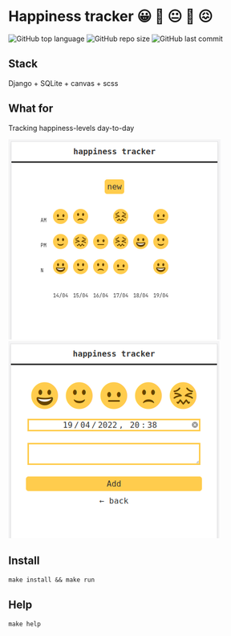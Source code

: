# Happiness tracker 😀️ 🙂️ 😐️ 🙁️ 😖️

![GitHub top language](https://img.shields.io/github/languages/top/eliseduverdier/happiness-tracker?style=flat-square)
![GitHub repo size](https://img.shields.io/github/repo-size/eliseduverdier/happiness-tracker?style=flat-square)
![GitHub last commit](https://img.shields.io/github/last-commit/eliseduverdier/happiness-tracker?style=flat-square)

## Stack

Django + SQLite + canvas + scss

## What for

Tracking happiness-levels day-to-day

![graph](_doc/graph.png)
![new](_doc/new.png)

## Install

```
make install && make run
```

## Help

```
make help
```
